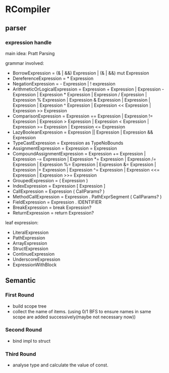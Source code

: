 # RCompiler

## parser

### expression handle

main idea: Pratt Parsing

grammar involved:

* BorrowExpression = (& | &&) Expression | (& | &&) mut Expression
* DereferenceExpression = * Expression
* NegationExpression = - Expression | ! expression
* ArithmeticOrLogicalExpression = 
    Expression + Expression
  | Expression - Expression
  | Expression * Expression
  | Expression / Expression
  | Expression % Expression
  | Expression & Expression
  | Expression | Expression
  | Expression ^ Expression
  | Expression << Expression
  | Expression >> Expression
* ComparisonExpression =
    Expression == Expression
  | Expression != Expression
  | Expression > Expression
  | Expression < Expression
  | Expression >= Expression
  | Expression <= Expression
* LazyBooleanExpression = Expression || Expression | Expression && Expression
* TypeCastExpression = Expression as TypeNoBounds
* AssignmentExpression = Expression = Expression
* CompoundAssignmentExpression =
    Expression += Expression
  | Expression -= Expression
  | Expression *= Expression
  | Expression /= Expression
  | Expression %= Expression
  | Expression &= Expression
  | Expression |= Expression
  | Expression ^= Expression
  | Expression <<= Expression
  | Expression >>= Expression
* GroupedExpression = ( Expression )
* IndexExpression = Expression [ Expression ]
* CallExpression = Expression ( CallParams? )
* MethodCallExpression = Expression . PathExprSegment ( CallParams? )
* FieldExpression = Expression . IDENTIFIER
* BreakExpression = break Expression?
* ReturnExpression = return Expression?

leaf expression:

* LiteralExpression
* PathExpression
* ArrayExpression
* StructExpression
* ContinueExpression
* UnderscoreExpression
* ExpressionWithBlock

## Semantic

### First Round

* build scope tree
* collect the name of items. (using 0/1 BFS to ensure names in same scope are added successively(maybe not necessary now))

### Second Round

* bind impl to struct

### Third Round

* analyse type and calculate the value of const.